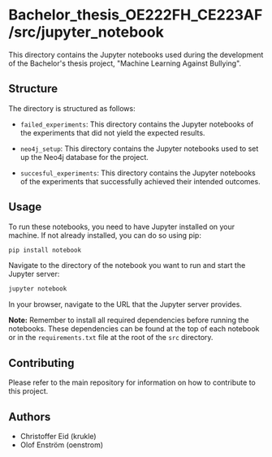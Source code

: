 # Bachelor_thesis_OE222FH_CE223AF/src/jupyter_notebook

This directory contains the Jupyter notebooks used during the development of the Bachelor's thesis project, "Machine Learning Against Bullying".

## Structure

The directory is structured as follows:

- `failed_experiments`: This directory contains the Jupyter notebooks of the experiments that did not yield the expected results.

- `neo4j_setup`: This directory contains the Jupyter notebooks used to set up the Neo4j database for the project.

- `succesful_experiments`: This directory contains the Jupyter notebooks of the experiments that successfully achieved their intended outcomes.

## Usage

To run these notebooks, you need to have Jupyter installed on your machine. If not already installed, you can do so using pip:

```sh
pip install notebook
```

Navigate to the directory of the notebook you want to run and start the Jupyter server:

```sh
jupyter notebook
```

In your browser, navigate to the URL that the Jupyter server provides.

**Note:** Remember to install all required dependencies before running the notebooks. These dependencies can be found at the top of each notebook or in the `requirements.txt` file at the root of the `src` directory.

## Contributing

Please refer to the main repository for information on how to contribute to this project.

## Authors

- Christoffer Eid (krukle)
- Olof Enström (oenstrom)
